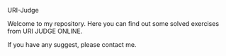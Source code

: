 URI-Judge

Welcome to my repository. Here you can find out some solved exercises from URI JUDGE ONLINE.

If you have any suggest, please contact me.
